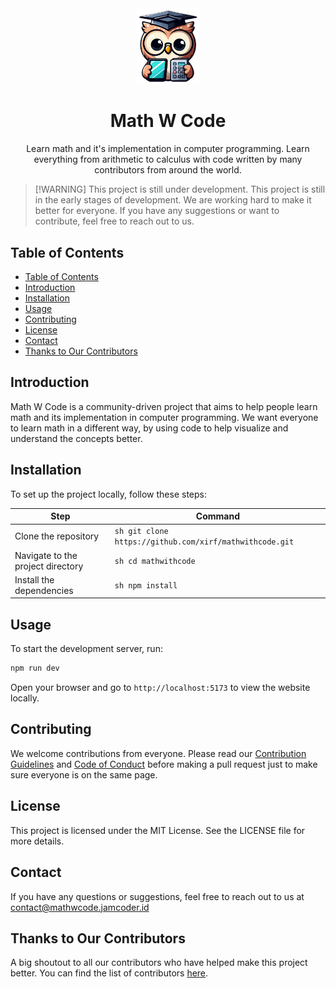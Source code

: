 <div align="center">
    <img src="docs/public/icon.png" alt="Math W Code Logo" width="100">
    <h1>Math W Code</h1>
    <p>
        Learn math and it's implementation in computer programming. Learn everything from arithmetic to calculus with code written by many contributors from around the world.
    </p>
</div>

> [!WARNING] This project is still under development. 
> This project is still in the early stages of development. We are working hard to make it better for everyone. If you have any suggestions or want to contribute, feel free to reach out to us.



## Table of Contents

- [Table of Contents](#table-of-contents)
- [Introduction](#introduction)
- [Installation](#installation)
- [Usage](#usage)
- [Contributing](#contributing)
- [License](#license)
- [Contact](#contact)
- [Thanks to Our Contributors](#thanks-to-our-contributors)

## Introduction

Math W Code is a community-driven project that aims to help people learn math and its implementation in computer programming. We want everyone to learn math in a different way, by using code to help visualize and understand the concepts better. 

## Installation

To set up the project locally, follow these steps:

| Step | Command |
|------|---------|
| Clone the repository | ```sh git clone https://github.com/xirf/mathwithcode.git ``` |
| Navigate to the project directory | ```sh cd mathwithcode ``` |
| Install the dependencies | ```sh npm install ``` |

## Usage

To start the development server, run:

```sh
npm run dev
```

Open your browser and go to `http://localhost:5173` to view the website locally.

## Contributing

We welcome contributions from everyone. Please read our [Contribution Guidelines](CONTRIBUTING.md) and [Code of Conduct](CODE_OF_CONDUCT.md) before making a pull request just to make sure everyone is on the same page.

## License

This project is licensed under the MIT License. See the LICENSE file for more details.

## Contact

If you have any questions or suggestions, feel free to reach out to us at [contact@mathwcode.jamcoder.id](mailto:contact@mathwcode.jamcoder.id)

## Thanks to Our Contributors

A big shoutout to all our contributors who have helped make this project better. You can find the list of contributors [here](CONTRIBUTORS.md).